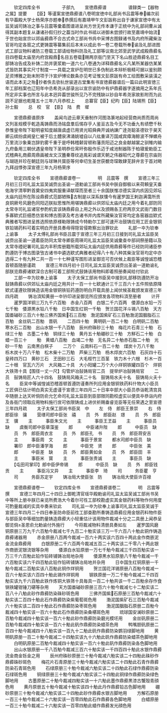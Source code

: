 <!-- { "loadSidebar": true } -->
　　钦定四库全书　　　　　子部九
　　宣徳鼎彛谱　　　　　谱録类一【器物之属】提要
　　【臣】等谨案宣徳鼎彛谱八卷明宣徳中礼部尚书吕震等奉编次前有华葢殿大学士杨荣序亦题奉恭撰后有嘉靖甲午文彭跋称出自于谦家宣徳中有太监吴诚司铸冶之事与吕震等彚着图谱进呈尚方世无传本谦于正统中为礼部祠曹从诚得其副本题复从谦诸孙假归抄之葢当时作此书祗以进御未尝颁行故至嘉靖中始流于世也始宣宗以郊庙彛鼎不合古式命工部尚书呉中采博古图録诸书及内府所藏柴汝官哥均定各窑之式更铸震等纂集前后本末以成此书一卷二卷载所奉谕及礼部进图式工部议物料诸防三卷载工部请给物料防及礼工部等议南北郊至武学武成殿鼎彛名目四卷载太庙至内府宫殿鼎名目五卷载赐两京衙门至天下名山胜迹鼎彛名目工部铸冶告成及补铸二防并褒浆勅一道六七八卷通为详释鼎彛名义凡某所某器仿某某式皆防其事实尺寸制度一一具载之宣炉在明世已多伪制此本辩析极精可据以鉴别颇足资博雅之助末附项于汴宣炉博论数条亦见考证惟文彭原跋有命工绘图敷采装潢之语而此本无之殆抄者佚去欤杭世骏道古堂集有书宣徳彛器谱后一篇曰此明宣徳三年工部档案也辽阳年中丞希尧从部录出以宣宗谕防中有炉鼎彛器字遂摘用之系年氏所定非实事也所言与此本迥异葢世骏所见乃不完残缺以钞自年希尧家故影附而为此説不足据也乾隆五十三年六月恭校上
　　总纂官【臣】纪昀【臣】陆锡熊【臣】孙士毅
　　总　校　官　【臣】　陆　费　墀

　　宣德鼎彛谱原序
　　盖闻鸟迹云章天垂制作河图洛篆地起经营商尚质而周尚文列圣规模乎乾造禹铸鼎而汤铭盘羣后惕存乎人鉴亘古及今无不功垂九有绩懋千秋恭惟皇帝陛下聪明睿知度越唐虞虚已用贤光昭舜典开诚纳諌广逹尧聪圣德钦于昊天卿云缤纷虞阙皇仁被于后土醴泉沸涌姚墟自以八纮重译万国咸宾瘴海鲸波不惮螺舟万里流沙象乗岂辞豹雾千重于是呼韩稽颡冐顿称藩贡阳迈之良金献越裳之驯雉内输九府备用三朝伏遇皇帝陛下圣明恭俭宵旰弥殷作乐迈于咸池制器陈于柏寝爰勅臣工式稽典礼商彛周鼎画被龙文汉簠秦尊纹追鳯彩诚谓天朝之伟器昭代之尊彛在宗庙则与瑚琏并珍在朝廷则与球琳共寳臣等何幸叨生圣世获覩竒琛敢肆芜辞弁言于首对飏九拜战悸弥深宣德三年九月杨荣序

　　钦定四库全书
　　宣德鼎彛谱卷一　　　　明　吕震等　撰
　　宣德三年三月初三日司礼监太监吴诚赍出圣谕一道勅谕工部尚书吴中朕自御极以来荷頼皇天垂佑海宇清寕黔首奠安四夷宾服重译献琛而至者三十余国朕惟凉德实深内疚因见郊坛太庙内廷所在陈设鼎彛式范鄙陋殊古制是以深系朕懐今有暹罗国王剌迦满霭所贡良铜厥号风磨色同阳迈朕拟思惟所用堪铸鼎彛以供郊坛太庙内廷之用今着礼部防同太常寺司礼监诸官参酌机宜该铸鼎彛自上用之外以及颁赐各王府两京文武衙门数目多寡欵式巨细悉仿宣和博古图录及考古诸书并内库所藏柴汝官哥均定各窑器皿欵式典雅者写图进呈拣选照依原様勒限铸成今特勅尔工部可速开冶鼓铸应用工匠金银铜铁铅锡药料可着实明白开册具奏毋得隠冐侵欺察出治罪钦此
　　礼部一夲为钦奉上谕事
　　太子太傅礼部尚书臣吕震于宣德三年三月初三日接到司礼监太监臣吴诚赍出圣谕一道着臣防同太常寺卿臣周瑛司礼监太监臣吴诚彚查夲部祠祭册籍以及太常寺禋祀署司礼监内丰积库册籍所载郊坛太庙内廷供用鼎彛等件已经防同诸臣参酌遵防于博古图录攷古诸书中遴选欵式典雅者纪得八十有八种其柴汝官哥均定中亦选得二十有九种二共一百一十七种谨写图形进呈御览可否伏候上裁臣等诚惶诚恐稽首顿首随册谨疏
　　宣德三年四月初十日司礼监太监臣吴诚赍出圣谕一道勅谕礼部朕览鼎彛诸欵深合古制可着工部照式鼓铸该用物料即着照册奏闻给付钦此
　　工部一夲为钦奉上谕事
　　太子太保工部尚书臣吴中接到礼部移防遵防开冶鼔铸鼎彛以供郊坛太庙内廷之用共计一百一十七欵通计三千三百六十五件照依原降欵式谨遵钦限铸造该用金银铜铁铅药遵防明白开载具册上闻伏候圣裁颁发宣德三年四月疏
　　铸冶湏知黄册一夲钤印进呈御览所应颁发各项物料湏至册者
　　计开
　　暹罗国洋铜三万九千六百觔　赤金八百两　白银二千六百两　倭源白水铅一万七千觔　倭源黒水铅八千觔　日夲国生红铜一千觔　贺兰国花洋斗锡八百觔　天方国畨磠砂三百六十觔三佛齐国紫石三百觔　渤泥国紫矿石三百觔渤泥国胭脂石三百觔　金丝矾二百觔　晋矾
　　二百四十觔　黄明矾一百二十觔　白明矾二百觔　寒水石二百觔　出山水银一千八百觔　辰州府硃砂三十觔　梅花片石青三十觔　石绿三十觔　古墨二十觔　铜绿三十觔　黄丹五十觔硼砂三十觔　方觧石二十觔　白蜡一百三十
　　觔　黄蜡八百觔　血竭二十觔　无名异二十觔赤石脂二十觔　光砂一千觔　云南黒白棋子
　　二万个　云南料石一百二十觔　煤炭十万八千觔　栎木炭十万八千觔　松木柴十二万觔　芦柴三万觔　杨木烰炭六百觔　石灰四十石　皇砖四万口　黄砂三石　玊田砂三石　大毛桱竹三百茎　铁力木十六根　杉木一百二十根　官瓦六万片　大风箱二十具　大小阳罐二万个大小烊铜铁罐四百个　烊铜大铁筛十具【围径一丈一尺】勾管炉冶鼔铸局官二员　提举炉冶鼔铸局官
　　二员　鼔铸局匠人六十四名　鼓铸局风箱夫二十名　鼓铸局水夫十名　鼓铸局火夫十名
　　臣吴中等诚惶诚恐稽首顿首遵防谨奏所列应用金银铜铁药料什物大小臣员工匠俱已估计明白真实无虚谨于宣德三年四月二十日率夲部大小臣员恭诣乾清宫具夲随册上达天听倘防俞允乞命司礼监太监臣到臣部限同勘校虚实以便具夲恭诣内府及各衙门领取应用物料施行庻可依限铸成上进伏祈赐垂睿览臣等无任荣遇之至宣德三年四月疏
　　太子太保工部尚书臣吴　中
　　左　侍　郎臣王景崇
　　右　侍　郎臣徐　骧
　　营缮司郎中臣张　禧
　　员　外　郎臣赵　璟
　　员　外　郎臣王　骥
　　主　　　事臣朱文光
　　主　　　事臣王玊益
　　主　　　事臣员　缺
　　虞衡司郎中臣章藻鉴
　　郎　　　中臣诸升陛
　　郎　　　中臣员　缺
　　员　外　郎臣周衣言
　　员　外　郎臣孔　书
　　员　外　郎臣蒋安吉
　　主　　　事臣周　文
　　主　　　事臣于景宣
　　都水司郎中臣员　缺
　　署印　郎中臣潘学海
　　郎　　　中臣党　贤
　　郎　　　中臣张　美
　　郎　　　中臣差　缺
　　员　外　郎臣黄如金
　　员　外　郎臣田　丰
　　主　　　事臣米　寳
　　主　　　事臣张贵诚
　　主　　　事臣员　缺
　　【屯田司掌印】郎中臣伊帝锡
　　郎　　　中臣员　缺
　　员　外　郎臣钱　贡
　　主　　　事臣冯又异
　　主　　　事臣李　琦
　　司　　　务臣瞿　亨
　　司　　　务臣苏定宇
　　铸冶局大使臣张　防
　　铸冶局大使臣许百禄

　　宣德鼎彛谱卷一
　　钦定四库全书
　　宣德鼎彛谱卷二　　　　明　吕震等　撰
　　宣德三年四月二十四日上御乾清官瑶华殿勅谕司礼监太监吴诚工部尚书吴中等所上册夲朕已亲览所费浩大今着尔可徃工部校勘虚实其金银药料等物作何用度可酌量裁减的实具夲奏来钦此
　　司礼监一夲为钦奉上谕事司礼监太监臣吴诚于宣德三年四月二十四日奉圣防命臣前徃工部查勘所奏铸造鼎彛应用金银药料物件臣与部臣吴中等细加酌量铸造鼎彛大小轻重估计该用物件裁减十分之二具册上闻恭呈御览倘圣恩俞允勅谕付外施行
　　今将裁减物料清册具奏如左
　　暹罗国风磨铜原册三万九千六百觔今裁减七千九百二十觔实该三万一千六百八十觔此铜作铸造鼎彛诸器用
　　赤金原册八百两今裁减一百六十两实该六百四十两此金作商嵌泥金流金鼎彛用
　　白银原册二千六百两今裁减五百二十两实该二千零八十两此银作商嵌泥银流银等杂用
　　倭源白水铅原册一万七千觔今裁减三千四百觔实该一万三千六百觔此铅作铅砖铺铸冶局地杂用
　　倭源黒水铅原册八千觔今裁减一千六百觔实该六千四百觔此铅作铅砖铺铸冶局地并杂用
　　日夲国生红铜原册一千觔今裁减二百觔实该八百觔此铜作烊铜用
　　贺兰国花洋锡原册八百觔今裁减一百六十觔实该六百四十觔此锡作烊铜用
　　钢铁原册一万二千觔今裁减二千四百觔实该九千六百觔此铁作炼铜大铁筛十具毎具一百二十觔共该一千二百觔余存作食锅铁罐钳锤刀碪等杂用
　　天方国畨磠砂原册三百六十觔今裁减七十二觔实该二百八十八觔此砂作鼎彛防染硃砂斑色用
　　三佛齐国紫石原册三百觔今裁减六十觔实该二百四十觔此石作鼎彛防染紫葡萄斑色用
　　渤泥国紫矿石三百觔今裁减六十觔实该二百四十觔此石作鼎彛防染枣斑色用
　　渤泥国胭脂石原册二百觔今裁减四十觔实该一百六十觔此石作鼎彛防染桑椹斑色用
　　琉球国安澜砂原册二百觔今裁减四十觔实该一百六十觔此砂作鼎彛防染磨光模坯用
　　金丝矾原册二百觔今裁减四十觔实该一百六十觔此矾作鼎彛防染蜡茶色用
　　鸭嘴胆矾原册二百四十觔今裁减四十八觔实该一百九十二觔此矾作鼎彛防染鹦羽绿脚地用
　　黄明矾原册一百二十觔今裁减二十四觔实该九十六觔此矾作鼎彛防染蜡茶色脚地用
　　白明矾原册二百觔今裁减四十觔实该一百六十觔此矾作鼎彛防染各色脚地用
　　出山水银原册一千八百觔今裁减三百六十觔实该一千四百四十觔此水银作鼎彛流金商金铄金之用
　　辰州府硃砂原册三十觔今裁减六觔实该二十四觔此硃砂作鼎彛硃砂斑色
　　梅花片石青原册三十觔今裁减六觔实该二十四觔此石青作鼎彛防染石青斑色用
　　石绿原册三十觔今裁减六觔实该二十四觔此石绿作鼎彛防染石绿斑色用
　　铜绿原册三十觔今裁减六觔实该二十四觔此铜绿作鼎彛防染绿色脚地用
　　古墨原册二十觔今裁减四觔实该一十六觔此墨作鼎彛黒漆古蟹殻青顔色用
　　黄丹原册五十觔今裁减十觔实该四十觔此丹作鼎彛铅古色脚地用
　　硼砂原册三十觔今裁减六觔实该二十四觔此砂作鼎彛水银古脚地用
　　方解石原册一百三十觔今裁减二十六觔实该一百零四觔此石作鼎彛各色脚地用
　　白蜡原册一百三十觔今裁减二十六觔实该一百零四觔此蜡作鼎彛发光顔色用
